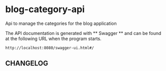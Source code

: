 # blog-category-api
Api to manage the categories for the blog application

The API documentation is generated with ** Swagger ** and can be found at the following URL when the program starts.
```
http://localhost:8080/swagger-ui.html#/
```

## CHANGELOG